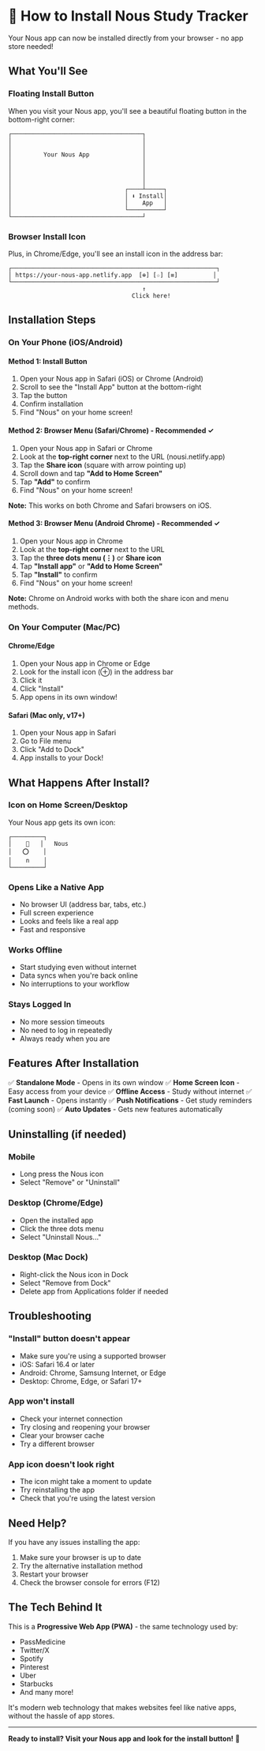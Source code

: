 # 📲 How to Install Nous Study Tracker

Your Nous app can now be installed directly from your browser - no app store needed!

## What You'll See

### Floating Install Button
When you visit your Nous app, you'll see a beautiful floating button in the bottom-right corner:

```
┌─────────────────────────────────────┐
│                                     │
│                                     │
│         Your Nous App               │
│                                     │
│                                     │
│                                     │
│                                     │
│                                ┌────┴─────┐
│                                │ ⬇ Install│
│                                │    App   │
│                                └──────────┘
└─────────────────────────────────────┘
```

### Browser Install Icon
Plus, in Chrome/Edge, you'll see an install icon in the address bar:

```
┌──────────────────────────────────────────────────────────┐
│ https://your-nous-app.netlify.app  [⊕] [☆] [≡]          │
└──────────────────────────────────────────────────────────┘
                                      ↑
                                   Click here!
```

## Installation Steps

### On Your Phone (iOS/Android)

#### Method 1: Install Button
1. Open your Nous app in Safari (iOS) or Chrome (Android)
2. Scroll to see the "Install App" button at the bottom-right
3. Tap the button
4. Confirm installation
5. Find "Nous" on your home screen!

#### Method 2: Browser Menu (Safari/Chrome) - Recommended ✓
1. Open your Nous app in Safari or Chrome
2. Look at the **top-right corner** next to the URL (nousi.netlify.app)
3. Tap the **Share icon** (square with arrow pointing up)
4. Scroll down and tap **"Add to Home Screen"**
5. Tap **"Add"** to confirm
6. Find "Nous" on your home screen!

**Note:** This works on both Chrome and Safari browsers on iOS.

#### Method 3: Browser Menu (Android Chrome) - Recommended ✓
1. Open your Nous app in Chrome
2. Look at the **top-right corner** next to the URL
3. Tap the **three dots menu (⋮)** or **Share icon**
4. Tap **"Install app"** or **"Add to Home Screen"**
5. Tap **"Install"** to confirm
6. Find "Nous" on your home screen!

**Note:** Chrome on Android works with both the share icon and menu methods.

### On Your Computer (Mac/PC)

#### Chrome/Edge
1. Open your Nous app in Chrome or Edge
2. Look for the install icon (⊕) in the address bar
3. Click it
4. Click "Install"
5. App opens in its own window!

#### Safari (Mac only, v17+)
1. Open your Nous app in Safari
2. Go to File menu
3. Click "Add to Dock"
4. App installs to your Dock!

## What Happens After Install?

### Icon on Home Screen/Desktop
Your Nous app gets its own icon:

```
┌─────────┐
│    🔵   │   Nous
│   ⭕    │
│    n    │
└─────────┘
```

### Opens Like a Native App
- No browser UI (address bar, tabs, etc.)
- Full screen experience
- Looks and feels like a real app
- Fast and responsive

### Works Offline
- Start studying even without internet
- Data syncs when you're back online
- No interruptions to your workflow

### Stays Logged In
- No more session timeouts
- No need to log in repeatedly
- Always ready when you are

## Features After Installation

✅ **Standalone Mode** - Opens in its own window
✅ **Home Screen Icon** - Easy access from your device
✅ **Offline Access** - Study without internet
✅ **Fast Launch** - Opens instantly
✅ **Push Notifications** - Get study reminders (coming soon)
✅ **Auto Updates** - Gets new features automatically

## Uninstalling (if needed)

### Mobile
- Long press the Nous icon
- Select "Remove" or "Uninstall"

### Desktop (Chrome/Edge)
- Open the installed app
- Click the three dots menu
- Select "Uninstall Nous..."

### Desktop (Mac Dock)
- Right-click the Nous icon in Dock
- Select "Remove from Dock"
- Delete app from Applications folder if needed

## Troubleshooting

### "Install" button doesn't appear
- Make sure you're using a supported browser
- iOS: Safari 16.4 or later
- Android: Chrome, Samsung Internet, or Edge
- Desktop: Chrome, Edge, or Safari 17+

### App won't install
- Check your internet connection
- Try closing and reopening your browser
- Clear your browser cache
- Try a different browser

### App icon doesn't look right
- The icon might take a moment to update
- Try reinstalling the app
- Check that you're using the latest version

## Need Help?

If you have any issues installing the app:
1. Make sure your browser is up to date
2. Try the alternative installation method
3. Restart your browser
4. Check the browser console for errors (F12)

## The Tech Behind It

This is a **Progressive Web App (PWA)** - the same technology used by:
- PassMedicine
- Twitter/X
- Spotify
- Pinterest
- Uber
- Starbucks
- And many more!

It's modern web technology that makes websites feel like native apps, without the hassle of app stores.

---

**Ready to install? Visit your Nous app and look for the install button!** 🚀
